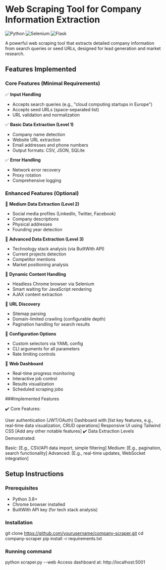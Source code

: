 # Web Scraping Tool for Company Information Extraction

![Python](https://img.shields.io/badge/Python-3.8+-blue.svg)
![Selenium](https://img.shields.io/badge/Selenium-4.0+-orange.svg)
![Flask](https://img.shields.io/badge/Flask-2.0+-lightgrey.svg)

A powerful web scraping tool that extracts detailed company information from search queries or seed URLs, designed for lead generation and market research.

## Features Implemented

### Core Features (Minimal Requirements)
✅ **Input Handling**
- Accepts search queries (e.g., "cloud computing startups in Europe")
- Accepts seed URLs (space-separated list)
- URL validation and normalization

✅ **Basic Data Extraction (Level 1)**
- Company name detection
- Website URL extraction
- Email addresses and phone numbers
- Output formats: CSV, JSON, SQLite

✅ **Error Handling**
- Network error recovery
- Proxy rotation
- Comprehensive logging

### Enhanced Features (Optional)
🔹 **Medium Data Extraction (Level 2)**
- Social media profiles (LinkedIn, Twitter, Facebook)
- Company descriptions
- Physical addresses
- Founding year detection

🔹 **Advanced Data Extraction (Level 3)**
- Technology stack analysis (via BuiltWith API)
- Current projects detection
- Competitor mentions
- Market positioning analysis

🔹 **Dynamic Content Handling**
- Headless Chrome browser via Selenium
- Smart waiting for JavaScript rendering
- AJAX content extraction

🔹 **URL Discovery**
- Sitemap parsing
- Domain-limited crawling (configurable depth)
- Pagination handling for search results

🔹 **Configuration Options**
- Custom selectors via YAML config
- CLI arguments for all parameters
- Rate limiting controls

🔹 **Web Dashboard**
- Real-time progress monitoring
- Interactive job control
- Results visualization
- Scheduled scraping jobs

###Implemented Features

✔️ Core Features:

User authentication (JWT/OAuth)
Dashboard with [list key features, e.g., real-time data visualization, CRUD operations]
Responsive UI using Tailwind CSS
[Add any other notable features]
✔️ Data Extraction Levels Demonstrated:

Basic: [E.g., CSV/API data import, simple filtering]
Medium: [E.g., pagination, search functionality]
Advanced: [E.g., real-time updates, WebSocket integration]

## Setup Instructions

### Prerequisites
- Python 3.8+
- Chrome browser installed
- BuiltWith API key (for tech stack analysis)

### Installation
git clone https://github.com/yourusername/company-scraper.git
cd company-scraper
pip install -r requirements.txt

### Running command 
python scraper.py --web 
Access dashboard at: http://localhost:5001 
